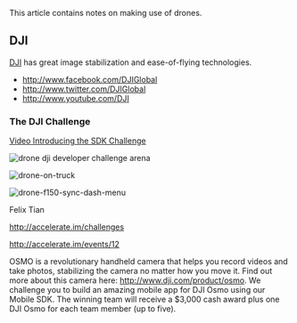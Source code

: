 This article contains notes on making use of drones.

## DJI
<a target="_blank" href="http://www.dji.com/">DJI</a>
has great image stabilization and ease-of-flying technologies.

* http://www.facebook.com/DJIGlobal  
* http://www.twitter.com/DJIGlobal  
* http://www.youtube.com/DJI

### The DJI Challenge
<a target="_blank" href="https://www.youtube.com/watch?v=_kXoUsqzzMU">
Video Introducing the SDK Challenge</a>

![drone dji developer challenge arena](https://cloud.githubusercontent.com/assets/300046/12867343/d4bb8442-cc9f-11e5-8b78-720c7e0cf464.jpg)

![drone-on-truck](https://cloud.githubusercontent.com/assets/300046/12867256/81a776a0-cc9d-11e5-9a44-43f086b546c1.png)

![drone-f150-sync-dash-menu](https://cloud.githubusercontent.com/assets/300046/12867279/36fa7750-cc9e-11e5-860a-1a1dc193bdce.png)

Felix Tian

http://accelerate.im/challenges

http://accelerate.im/events/12

OSMO is a revolutionary handheld camera that helps you record videos and take photos, stabilizing the camera no matter how you move it. Find out more about this camera here: http://www.dji.com/product/osmo. We challenge you to build an amazing mobile app for DJI Osmo using our Mobile SDK.
The winning team will receive a $3,000 cash award plus one DJI Osmo for each team member (up to five).


